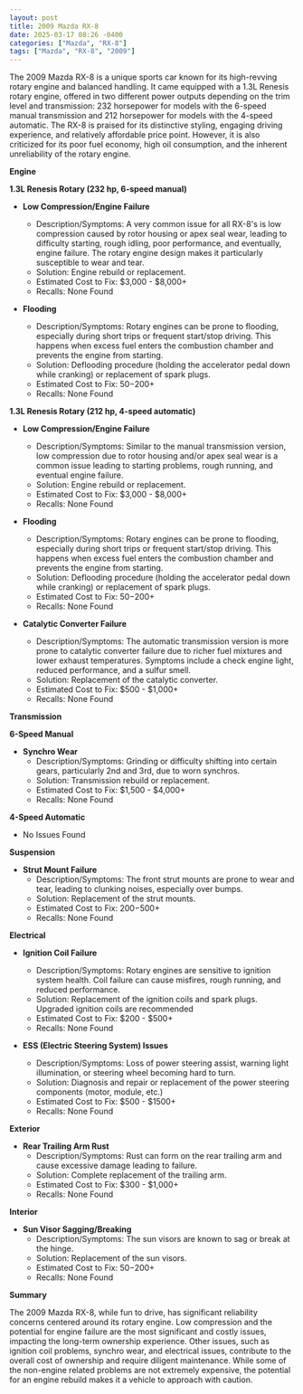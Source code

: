 ```yaml
---
layout: post
title: 2009 Mazda RX-8
date: 2025-03-17 08:26 -0400
categories: ["Mazda", "RX-8"]
tags: ["Mazda", "RX-8", "2009"]
---
```

The 2009 Mazda RX-8 is a unique sports car known for its high-revving rotary engine and balanced handling. It came equipped with a 1.3L Renesis rotary engine, offered in two different power outputs depending on the trim level and transmission: 232 horsepower for models with the 6-speed manual transmission and 212 horsepower for models with the 4-speed automatic. The RX-8 is praised for its distinctive styling, engaging driving experience, and relatively affordable price point. However, it is also criticized for its poor fuel economy, high oil consumption, and the inherent unreliability of the rotary engine.

**Engine**

**1.3L Renesis Rotary (232 hp, 6-speed manual)**

*   **Low Compression/Engine Failure**
    *   Description/Symptoms: A very common issue for all RX-8's is low compression caused by rotor housing or apex seal wear, leading to difficulty starting, rough idling, poor performance, and eventually, engine failure. The rotary engine design makes it particularly susceptible to wear and tear.
    *   Solution: Engine rebuild or replacement.
    *   Estimated Cost to Fix: $3,000 - $8,000+
    *   Recalls: None Found

*   **Flooding**
    *   Description/Symptoms: Rotary engines can be prone to flooding, especially during short trips or frequent start/stop driving. This happens when excess fuel enters the combustion chamber and prevents the engine from starting.
    *   Solution: Deflooding procedure (holding the accelerator pedal down while cranking) or replacement of spark plugs.
    *   Estimated Cost to Fix: $50-$200+
    *   Recalls: None Found

**1.3L Renesis Rotary (212 hp, 4-speed automatic)**

*   **Low Compression/Engine Failure**
    *   Description/Symptoms: Similar to the manual transmission version, low compression due to rotor housing and/or apex seal wear is a common issue leading to starting problems, rough running, and eventual engine failure.
    *   Solution: Engine rebuild or replacement.
    *   Estimated Cost to Fix: $3,000 - $8,000+
    *   Recalls: None Found

*   **Flooding**
    *   Description/Symptoms: Rotary engines can be prone to flooding, especially during short trips or frequent start/stop driving. This happens when excess fuel enters the combustion chamber and prevents the engine from starting.
    *   Solution: Deflooding procedure (holding the accelerator pedal down while cranking) or replacement of spark plugs.
    *   Estimated Cost to Fix: $50-$200+
    *   Recalls: None Found

*   **Catalytic Converter Failure**
    *   Description/Symptoms: The automatic transmission version is more prone to catalytic converter failure due to richer fuel mixtures and lower exhaust temperatures. Symptoms include a check engine light, reduced performance, and a sulfur smell.
    *   Solution: Replacement of the catalytic converter.
    *   Estimated Cost to Fix: $500 - $1,000+
    *   Recalls: None Found

**Transmission**

**6-Speed Manual**

*   **Synchro Wear**
    *   Description/Symptoms: Grinding or difficulty shifting into certain gears, particularly 2nd and 3rd, due to worn synchros.
    *   Solution: Transmission rebuild or replacement.
    *   Estimated Cost to Fix: $1,500 - $4,000+
    *   Recalls: None Found

**4-Speed Automatic**

*   No Issues Found

**Suspension**

*   **Strut Mount Failure**
    *   Description/Symptoms: The front strut mounts are prone to wear and tear, leading to clunking noises, especially over bumps.
    *   Solution: Replacement of the strut mounts.
    *   Estimated Cost to Fix: $200-$500+
    *   Recalls: None Found

**Electrical**

*   **Ignition Coil Failure**
    *   Description/Symptoms: Rotary engines are sensitive to ignition system health. Coil failure can cause misfires, rough running, and reduced performance.
    *   Solution: Replacement of the ignition coils and spark plugs. Upgraded ignition coils are recommended
    *   Estimated Cost to Fix: $200 - $500+
    *   Recalls: None Found

*   **ESS (Electric Steering System) Issues**
    *   Description/Symptoms: Loss of power steering assist, warning light illumination, or steering wheel becoming hard to turn.
    *   Solution: Diagnosis and repair or replacement of the power steering components (motor, module, etc.)
    *   Estimated Cost to Fix: $500 - $1500+
    *   Recalls: None Found

**Exterior**

*   **Rear Trailing Arm Rust**
    *   Description/Symptoms: Rust can form on the rear trailing arm and cause excessive damage leading to failure.
    *   Solution: Complete replacement of the trailing arm.
    *   Estimated Cost to Fix: $300 - $1,000+
    *   Recalls: None Found

**Interior**

*   **Sun Visor Sagging/Breaking**
    *   Description/Symptoms: The sun visors are known to sag or break at the hinge.
    *   Solution: Replacement of the sun visors.
    *   Estimated Cost to Fix: $50-$200+
    *   Recalls: None Found

**Summary**

The 2009 Mazda RX-8, while fun to drive, has significant reliability concerns centered around its rotary engine. Low compression and the potential for engine failure are the most significant and costly issues, impacting the long-term ownership experience. Other issues, such as ignition coil problems, synchro wear, and electrical issues, contribute to the overall cost of ownership and require diligent maintenance. While some of the non-engine related problems are not extremely expensive, the potential for an engine rebuild makes it a vehicle to approach with caution.

